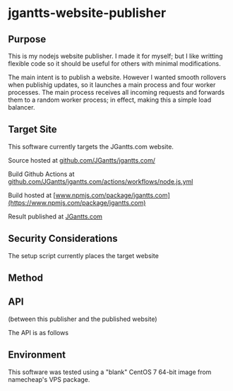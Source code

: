 # jgantts-website-publisher
 
## Purpose
 
This is my nodejs website publisher.
I made it for myself; but I like writting flexible code so it should be useful for others with minimal modifications.

The main intent is to publish a website.
However I wanted smooth rollovers when publishig updates, so it launches a main process and four worker processes.
The main process receives all incoming requests and forwards them to a random worker process;
in effect, making this a simple load balancer.

## Target Site

This software currently targets the JGantts.com website.

Source hosted at [github.com/JGantts/jgantts.com/](https://github.com/JGantts/jgantts.com/)

Build Github Actions at [github.com/JGantts/jgantts.com/actions/workflows/node.js.yml](https://github.com/JGantts/jgantts.com/actions/workflows/node.js.yml)

Build hosted at [www.npmjs.com/package/jgantts.com](https://www.npmjs.com/package/jgantts.com)

Result published at [JGantts.com](https://jgantts.com/)

## Security Considerations

The setup script currently places the target website

## Method

## API
(between this publisher and the published website)

The API is as follows

## Environment

This software was tested using a "blank" CentOS 7 64-bit image from namecheap's VPS package.




